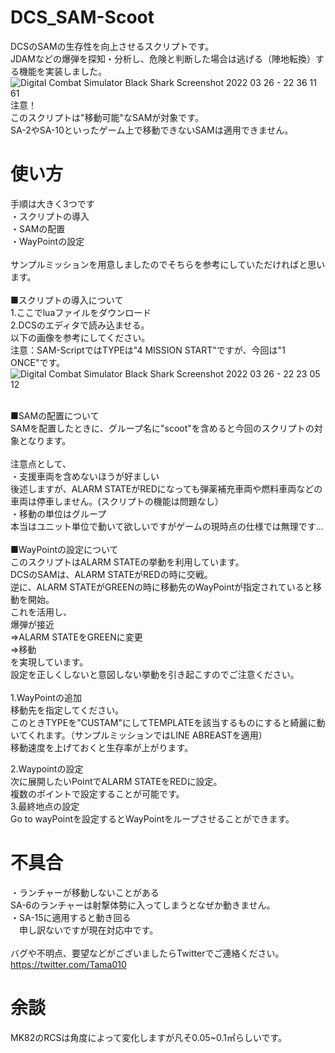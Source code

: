 # DCS_SAM-Scoot
DCSのSAMの生存性を向上させるスクリプトです。<br>
JDAMなどの爆弾を探知・分析し、危険と判断した場合は逃げる（陣地転換）する機能を実装しました。<br>
![Digital Combat Simulator  Black Shark Screenshot 2022 03 26 - 22 36 11 61](https://user-images.githubusercontent.com/30495755/160241986-a8bb2ef9-00de-4a7b-8340-7c19f8eccc98.png)
注意！<br>
このスクリプトは"移動可能"なSAMが対象です。<br>
SA-2やSA-10といったゲーム上で移動できないSAMは適用できません。<br>

# 使い方<br>
手順は大きく3つです<br>
・スクリプトの導入<br>
・SAMの配置<br>
・WayPointの設定<br>
<br>
サンプルミッションを用意しましたのでそちらを参考にしていただければと思います。<br>
<br>
■スクリプトの導入について<br>
1.ここでluaファイルをダウンロード<br>
2.DCSのエディタで読み込ませる。<br>
  以下の画像を参考にしてください。<br>
  注意：SAM-ScriptではTYPEは"4 MISSION START"ですが、今回は"1 ONCE"です。<br>
  ![Digital Combat Simulator  Black Shark Screenshot 2022 03 26 - 22 23 05 12](https://user-images.githubusercontent.com/30495755/160241496-478e8f33-128d-4eac-8e26-8123174323e6.png)

<br>
■SAMの配置について<br>
SAMを配置したときに、グループ名に"scoot"を含めると今回のスクリプトの対象となります。<br>

<br>
注意点として、<br>
・支援車両を含めないほうが好ましい<br>
    後述しますが、ALARM STATEがREDになっても弾薬補充車両や燃料車両などの車両は停車しません。(スクリプトの機能は問題なし）<br>
・移動の単位はグループ<br>
    本当はユニット単位で動いて欲しいですがゲームの現時点の仕様では無理です...<br>
<br>
■WayPointの設定について<br>
このスクリプトはALARM STATEの挙動を利用しています。<br>
DCSのSAMは、ALARM STATEがREDの時に交戦。<br>
逆に、ALARM STATEがGREENの時に移動先のWayPointが指定されていると移動を開始。<br>
これを活用し、<br>
爆弾が接近<br>
⇒ALARM STATEをGREENに変更<br>
⇒移動<br>
を実現しています。<br>
設定を正しくしないと意図しない挙動を引き起こすのでご注意ください。<br>
<br>
1.WayPointの追加<br>
  移動先を指定してください。<br>
  このときTYPEを"CUSTAM"にしてTEMPLATEを該当するものにすると綺麗に動いてくれます。（サンプルミッションではLINE ABREASTを適用）<br>
  移動速度を上げておくと生存率が上がります。<br>
  
2.Waypointの設定<br>
  次に展開したいPointでALARM STATEをREDに設定。<br>
  複数のポイントで設定することが可能です。<br>
3.最終地点の設定<br>
  Go to wayPointを設定するとWayPointをループさせることができます。<br>

  
# 不具合
・ランチャーが移動しないことがある<br>
  SA-6のランチャーは射撃体勢に入ってしまうとなぜか動きません。<br>
・SA-15に適用すると動き回る<br>
　申し訳ないですが現在対応中です。<br>
<br>
バグや不明点、要望などがございましたらTwitterでご連絡ください。<br>
https://twitter.com/Tama010

# 余談
MK82のRCSは角度によって変化しますが凡そ0.05~0.1㎡らしいです。<br>
  
  

